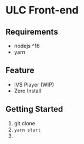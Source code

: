# ULC Front-end

## Requirements

- nodejs ^16
- yarn

## Feature

- IVS Player (WIP)
- Zero Install

## Getting Started

1. git clone
2. `yarn start` 
3. 
